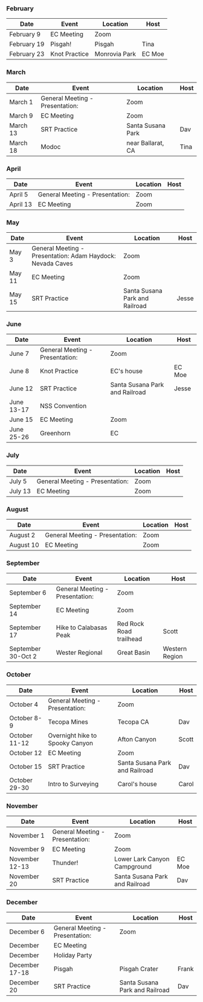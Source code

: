 ### February
| Date | Event | Location | Host |
| --- | --- | --- | --- |
| February 9 | EC Meeting | Zoom |
| February 19 | Pisgah! | Pisgah | Tina |
| February 23 | Knot Practice | Monrovia Park | EC Moe |

### March
| Date | Event | Location | Host |
| --- | --- | --- | --- |
| March 1 | General Meeting - Presentation: | Zoom |
| March 9 | EC Meeting | Zoom |
| March 13 | SRT Practice | Santa Susana Park | Dav |
| March 18 | Modoc | near Ballarat, CA | Tina |

### April
| Date | Event | Location | Host |
| --- | --- | --- | --- |
| April 5 | General Meeting - Presentation: | Zoom |
| April 13 | EC Meeting | Zoom |

### May
| Date | Event | Location | Host |
| --- | --- | --- | --- |
| May 3| General Meeting - Presentation: Adam Haydock: Nevada Caves | Zoom |
| May 11 | EC Meeting | Zoom |
| May 15 | SRT Practice | Santa Susana Park and Railroad | Jesse |

### June
| Date | Event | Location | Host |
| --- | --- | --- | --- |
| June 7 | General Meeting - Presentation: | Zoom |
| June 8 | Knot Practice | EC's house | EC Moe |
| June 12 | SRT Practice | Santa Susana Park and Railroad | Jesse |
| June 13-17 | NSS Convention |  |
| June 15 | EC Meeting | Zoom |
| June 25-26 | Greenhorn | EC |

### July
| Date | Event | Location | Host |
| --- | --- | --- | --- |
| July 5 | General Meeting - Presentation: | Zoom |
| July 13 | EC Meeting | Zoom |

### August
| Date | Event | Location | Host |
| --- | --- | --- | --- |
| August 2 | General Meeting - Presentation: | Zoom |
| August 10 | EC Meeting | Zoom |

### September
| Date | Event | Location | Host |
| --- | --- | --- | --- |
| September 6 | General Meeting - Presentation: | Zoom |
| September 14 | EC Meeting | Zoom |
| September 17 | Hike to Calabasas Peak | Red Rock Road trailhead | Scott |
| September 30-Oct 2 | Wester Regional | Great Basin | Western Region |

### October
| Date | Event | Location | Host |
| --- | --- | --- | --- |
| October 4 | General Meeting - Presentation: | Zoom |
| October 8-9 | Tecopa Mines | Tecopa CA | Dav
| October 11-12 | Overnight hike to Spooky Canyon | Afton Canyon | Scott |
| October 12 | EC Meeting | Zoom |
| October 15 | SRT Practice | Santa Susana Park and Railroad | Dav |
| October 29-30 | Intro to Surveying | Carol's house | Carol |

### November
| Date | Event | Location | Host |
| --- | --- | --- | --- |
| November 1 | General Meeting - Presentation: | Zoom |
| November 9 | EC Meeting | Zoom |
| November 12-13 | Thunder! | Lower Lark Canyon Campground | EC Moe |
| November 20 | SRT Practice | Santa Susana Park and Railroad | Dav |

### December
| Date | Event | Location | Host |
| --- | --- | --- | --- |
| December 6 | General Meeting - Presentation: | Zoom |
| December | EC Meeting |  |
| December | Holiday Party |  |
| December 17-18 | Pisgah | Pisgah Crater | Frank |
| December 20 | SRT Practice | Santa Susana Park and Railroad | Dav |

